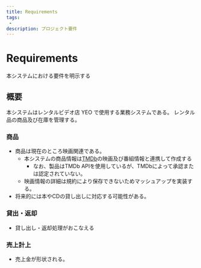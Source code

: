 ```yaml
---
title: Requirements
tags:
 -
description: プロジェクト要件
---
```


# Requirements

本システムにおける要件を明示する

## 概要
本システムはレンタルビデオ店 YEO で使用する業務システムである。
レンタル品の商品及び在庫を管理する。

### 商品
- 商品は現在のところ映画関連である。
  - 本システムの商品情報は[TMDb](https://www.themoviedb.org/)の映画及び番組情報と連携して作成する
    - なお、製品はTMDb APIを使用しているが、TMDbによって承認または認定されていない。
  - 映画情報の詳細は規約により保存できないためマッシュアップを実装する。
- 将来的には本やCDの貸し出しに対応する可能性がある。

### 貸出・返却
- 貸し出し・返却処理がおこなえる

### 売上計上
- 売上金が形状される。
